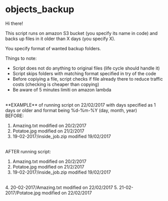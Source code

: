 # objects_backup

Hi there!

This script runs on amazon S3 bucket (you specify its name in code) and backs up files in it older than X days (you specify X).

You specify format of wanted backup folders.

Things to note:
<br>
* Script does not do anything to original files (life cycle should handle it)
* Script skips folders with matching format specified in try of the code
* Before copiying a file, script checks if file already there to reduce traffic costs (checking is cheaper than copying)
* Be aware of 5 minutes limiti on amazon lambda
<br>
**EXAMPLE** of running script on 22/02/2017 with days specified as 1 days or older and format being %d-%m-%Y (day, month, year)
<br>
BEFORE:

1. Amazing.txt modified on 20/2/2017
2. Potatoe.jpg modified on 21/2/2017
4. 19-02-2017/inside_job.zip modified 19/02/2017

<br>
AFTER running script:

1. Amazing.txt modified on 20/2/2017
2. Potatoe.jpg modified on 21/2/2017
3. 19-02-2017/inside_job.zip modified 19/02/2017
<br>
4. 20-02-2017/Amazing.txt modified on 22/02/2017
5. 21-02-2017/Potatoe.jpg modified on 22/02/2017
